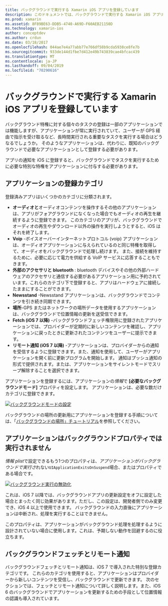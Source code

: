 ```yaml
---
title: バックグラウンドで実行する Xamarin iOS アプリを登録しています
description: このドキュメントでは、バックグラウンドで実行する Xamarin iOS アプリケーションを登録する方法について説明します。 オーディオアプリ、VoIP アプリ、外部のアクセサリ、bluetooth などについて説明します。
ms.prod: xamarin
ms.assetid: 8F89BE63-DDB5-4740-A69D-F60AEB21150D
ms.technology: xamarin-ios
author: conceptdev
ms.author: crdun
ms.date: 03/18/2017
ms.openlocfilehash: 044ae7e4a77abb77e766df58b9cda5938ce8fe7b
ms.sourcegitcommit: 933de144d1fbe7d412e49b743839cae4bfcac439
ms.translationtype: MT
ms.contentlocale: ja-JP
ms.lasthandoff: 09/04/2019
ms.locfileid: "70290616"
---
```

# <a name="registering-xamarinios-apps-to-run-in-the-background"></a>バックグラウンドで実行する Xamarin iOS アプリを登録しています

バックグラウンド特権に対する個々のタスクの登録は一部のアプリケーションでは機能しますが、アプリケーションが常に実行されていて、ユーザーが GPS 経由で指示を受け取るなど、長時間実行される重要なタスクを実行する場合はどうなるでしょうか。 そのようなアプリケーションは、代わりに、既知のバックグラウンドで必要なアプリケーションとして登録する必要があります。

アプリの通知を iOS に登録すると、バックグラウンドでタスクを実行するために必要な特別な特権をアプリケーションに付与する必要があります。

## <a name="application-registration-categories"></a>アプリケーションの登録カテゴリ

登録済みアプリはいくつかのカテゴリに分類されます。

- **オーディオと**オーディオコンテンツを操作するその他のアプリケーションは、アプリがフォアグラウンドになくなった場合でもオーディオの再生を継続するように登録できます。 このカテゴリのアプリが、バックグラウンドでオーディオの再生やダウンロード以外の操作を実行しようとすると、iOS はそれを終了します。
- **Voip** -ボイスオーバーインターネットプロトコル (voip) アプリケーションは、オーディオアプリケーションに与えられているのと同じ特権を取得して、オーディオをバックグラウンドで処理し続けます。 また、接続を維持するために、必要に応じて電力を供給する VoIP サービスに応答することもできます。
- **外部のアクセサリと bluetooth** : bluetooth デバイスやその他の外部ハードウェアのアクセサリと通信する必要があるアプリケーション用に予約されています。これらのカテゴリ下で登録すると、アプリはハードウェアに接続したままにすることができます。
- **Newsstand** -Newsstand アプリケーションは、バックグラウンドでコンテンツを引き続き同期できます。
- **場所**-GPS またはネットワークの場所データを使用するアプリケーションは、バックグラウンドで位置情報の更新を送受信できます。
- **Fetch (iOS 7 以降)** -バックグラウンドフェッチ権限用に登録されたアプリケーションでは、プロバイダーが定期的に新しいコンテンツを確認し、アプリケーションに戻ったときに更新されたコンテンツをユーザーに提示できます。
- **リモート通知 (iOS 7 以降)** -アプリケーションは、プロバイダーからの通知を受信するように登録できます。また、通知を使用して、ユーザーがアプリケーションを開く前に更新プログラムを開始します。 通知はプッシュ通知の形式で提供されます。または、アプリケーションをサイレントモードでスリープ解除することを選択できます。


アプリケーションを登録するには、アプリケーションの*情報*で **[必要なバックグラウンドモード]** プロパティを設定します。 アプリケーションは、必要な数だけカテゴリに登録できます。

 [![](registering-applications-to-run-in-background-images/bgmodes.png "バックグラウンドモードの設定")](registering-applications-to-run-in-background-images/bgmodes.png#lightbox)

バックグラウンドの場所の更新用にアプリケーションを登録する手順については、「[バックグラウンドの場所」チュートリアル](~/ios/app-fundamentals/backgrounding/ios-backgrounding-walkthroughs/location-walkthrough.md)を参照してください。

## <a name="application-does-not-run-in-background-property"></a>アプリケーションはバックグラウンドプロパティでは実行されません

*情報 plist*で設定できるもう1つのプロパティは、*アプリケーションがバックグラウンドで実行さ*れない`UIApplicationExitsOnSuspend`場合、またはプロパティである場合です。

 [![](registering-applications-to-run-in-background-images/plist.png "バックグラウンド実行の無効化")](registering-applications-to-run-in-background-images/plist.png#lightbox)

これは、iOS 7 以降では、バックグラウンドアプリの更新設定をオフに設定した場合とまったく同じ効果があります。ただし、この設定は、開発者側でのみ変更でき、iOS 4 以上で使用できます。 バックグラウンドの入力直後にアプリケーションは中断され、処理を実行することはできません。

このプロパティは、アプリケーションがバックグラウンド処理を処理するように設計されていない場合に使用します。これは、予期しない動作を回避するのに役立ちます。

## <a name="background-fetch-and-remote-notifications"></a>バックグラウンドフェッチとリモート通知

バックグラウンドフェッチとリモート通知は、iOS 7 で導入された特別な登録カテゴリです。 これらのカテゴリを使用すると、アプリケーションはプロバイダーから新しいコンテンツを受信し、バックグラウンドで更新できます。 次のセクションでは、フェッチとリモート通知について詳しく説明します。また、iOS 6 のバックグラウンドでアプリケーションを更新するための手段として位置情報の認識も導入されています。
